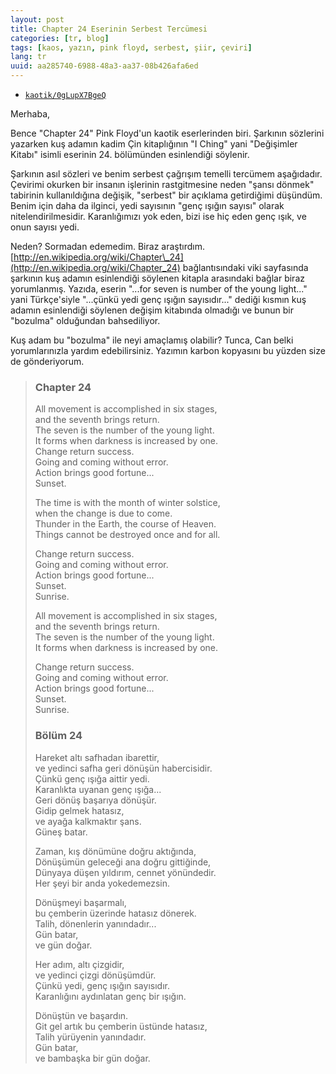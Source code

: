 ```yaml
---
layout: post
title: Chapter 24 Eserinin Serbest Tercümesi
categories: [tr, blog]
tags: [kaos, yazın, pink floyd, serbest, şiir, çeviri]
lang: tr
uuid: aa285740-6988-48a3-aa37-08b426afa6ed
---
```


* [`kaotik/0gLupX7BgeQ`](https://groups.google.com/forum/?fromgroups=#!topic/kaotik/0gLupX7BgeQ)

Merhaba,

Bence "Chapter 24" Pink Floyd'un kaotik eserlerinden biri. Şarkının
sözlerini yazarken kuş adamın kadim Çin kitaplığının "I Ching" yani
"Değişimler Kitabı" isimli eserinin 24. bölümünden esinlendiği söylenir.

Şarkının asıl sözleri ve benim serbest çağrışım temelli tercümem
aşağıdadır. Çevirimi okurken bir insanın işlerinin rastgitmesine neden
"şansı dönmek" tabirinin kullanıldığına değişik, "serbest" bir açıklama
getirdiğimi düşündüm. Benim için daha da ilginci, yedi sayısının "genç
ışığın sayısı" olarak nitelendirilmesidir. Karanlığımızı yok eden, bizi
ise hiç eden genç ışık, ve onun sayısı yedi.

Neden? Sormadan edemedim. Biraz araştırdım.
[http://en.wikipedia.org/wiki/Chapter\_24](http://en.wikipedia.org/wiki/Chapter_24)
bağlantısındaki viki sayfasında şarkının kuş adamın esinlendiği söylenen
kitapla arasındaki bağlar biraz yorumlanmış. Yazıda, eserin "...for
seven is number of the young light..." yani Türkçe'siyle "...çünkü yedi
genç ışığın sayısıdır..." dediği kısmın kuş adamın esinlendiği söylenen
değişim kitabında olmadığı ve bunun bir "bozulma" olduğundan
bahsediliyor.

Kuş adam bu "bozulma" ile neyi amaçlamış olabilir? Tunca, Can belki
yorumlarınızla yardım edebilirsiniz. Yazımın karbon kopyasını bu
yüzden size de gönderiyorum.

> ### Chapter 24
> 
> All movement is accomplished in six stages,  
> and the seventh brings return.  
> The seven is the number of the young light.  
> It forms when darkness is increased by one.  
> Change return success.  
> Going and coming without error.  
> Action brings good fortune...  
> Sunset.  
> 
> The time is with the month of winter solstice,  
> when the change is due to come.  
> Thunder in the Earth, the course of Heaven.  
> Things cannot be destroyed once and for all.  
> 
> Change return success.  
> Going and coming without error.  
> Action brings good fortune...  
> Sunset.  
> Sunrise.  
> 
> All movement is accomplished in six stages,  
> and the seventh brings return.  
> The seven is the number of the young light.  
> It forms when darkness is increased by one.
> 
> Change return success.  
> Going and coming without error.  
> Action brings good fortune...  
> Sunset.  
> Sunrise.  
> 
> ### Bölüm 24
> 
> Hareket altı safhadan ibarettir,  
> ve yedinci safha geri dönüşün habercisidir.  
> Çünkü genç ışığa aittir yedi.  
> Karanlıkta uyanan genç ışığa...  
> Geri dönüş başarıya dönüşür.  
> Gidip gelmek hatasız,  
> ve ayağa kalkmaktır şans.  
> Güneş batar.  
> 
> Zaman, kış dönümüne doğru aktığında,  
> Dönüşümün geleceği ana doğru gittiğinde,  
> Dünyaya düşen yıldırım, cennet yönündedir.  
> Her şeyi bir anda yokedemezsin.  
> 
> Dönüşmeyi başarmalı,  
> bu çemberin üzerinde hatasız dönerek.  
> Talih, dönenlerin yanındadır...  
> Gün batar,  
> ve gün doğar.  
> 
> Her adım, altı çizgidir,  
> ve yedinci çizgi dönüşümdür.  
> Çünkü yedi, genç ışığın sayısıdır.  
> Karanlığını aydınlatan genç bir ışığın.  
> 
> Dönüştün ve başardın.  
> Git gel artık bu çemberin üstünde hatasız,  
> Talih yürüyenin yanındadır.  
> Gün batar,  
> ve bambaşka bir gün doğar.
